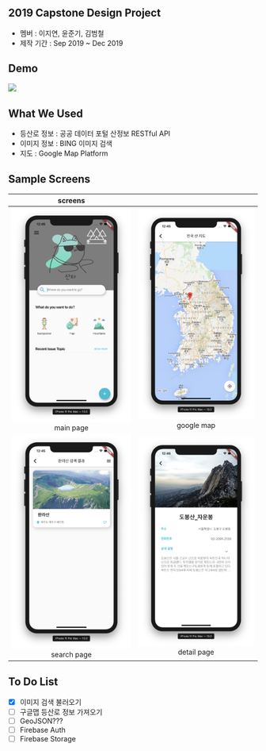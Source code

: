 ## 2019 Capstone Design Project
- 멤버 : 이지연, 윤준기, 김범철
- 제작 기간 : Sep 2019 ~ Dec 2019

## Demo

<img src="img/capstone.gif" width="300">


## What We Used
- 등산로 정보 : 공공 데이터 포털 산정보 RESTful API
- 이미지 정보 : BING 이미지 검색
- 지도 : Google Map Platform


## Sample Screens

|screens||
|:---:|:----:|
| ![img1](/img/capstone1.png) </br>main page | ![img2](/img/capstone_map.png) </br> google map |
| ![img3](/img/capstone_search.png) </br> search page | ![img4](/img/capstone_detail.png) </br> detail page |


## To Do List
- [x] 이미지 검색 불러오기
- [ ] 구글맵 등산로 정보 가져오기
- [ ] GeoJSON??? 
- [ ] Firebase Auth
- [ ] Firebase Storage